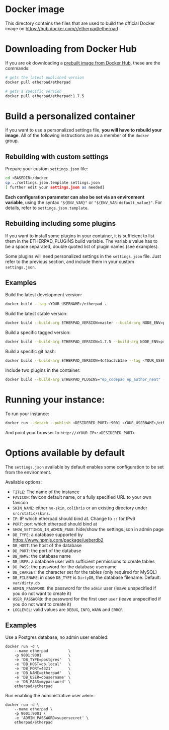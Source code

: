 # Docker image

This directory contains the files that are used to build the official Docker image on https://hub.docker.com/r/etherpad/etherpad.

# Downloading from Docker Hub
If you are ok downloading a [prebuilt image from Docker Hub](https://hub.docker.com/r/etherpad/etherpad), these are the commands:
```bash
# gets the latest published version
docker pull etherpad/etherpad

# gets a specific version
docker pull etherpad/etherpad:1.7.5
```

# Build a personalized container

If you want to use a personalized settings file, **you will have to rebuild your image**.
All of the following instructions are as a member of the `docker` group.

## Rebuilding with custom settings
Prepare your custom `settings.json` file:
```bash
cd <BASEDIR>/docker
cp ../settings.json.template settings.json
[ further edit your settings.json as needed]
```

**Each configuration parameter can also be set via an environment variable**, using the syntax `"${ENV_VAR}"` or `"${ENV_VAR:default_value}"`. For details, refer to `settings.json.template`.

## Rebuilding including some plugins
If you want to install some plugins in your container, it is sufficient to list them in the ETHERPAD_PLUGINS build variable.
The variable value has to be a space separated, double quoted list of plugin names (see examples).

Some plugins will need personalized settings in the `settings.json` file. Just refer to the previous section, and include them in your custom `settings.json`.

## Examples

Build the latest development version:
```bash
docker build --tag <YOUR_USERNAME>/etherpad .
```

Build the latest stable version:
```bash
docker build --build-arg ETHERPAD_VERSION=master --build-arg NODE_ENV=production --tag <YOUR_USERNAME>/etherpad .
```

Build a specific tagged version:
```bash
docker build --build-arg ETHERPAD_VERSION=1.7.5 --build-arg NODE_ENV=production --tag <YOUR_USERNAME>/etherpad .
```

Build a specific git hash:
```bash
docker build --build-arg ETHERPAD_VERSION=4c45ac3cb1ae --tag <YOUR_USERNAME>/etherpad .
```

Include two plugins in the container:
```bash
docker build --build-arg ETHERPAD_PLUGINS="ep_codepad ep_author_neat" --tag <YOUR_USERNAME>/etherpad .
```

# Running your instance:

To run your instance:
```bash
docker run --detach --publish <DESIDERED_PORT>:9001 <YOUR_USERNAME>/etherpad
```

And point your browser to `http://<YOUR_IP>:<DESIDERED_PORT>`

# Options available by default

The `settings.json` available by default enables some configuration to be set from the environment.

Available options:
* `TITLE`: The name of the instance
* `FAVICON`: favicon default name, or a fully specified URL to your own favicon
* `SKIN_NAME`: either `no-skin`, `colibris` or an existing directory under `src/static/skins`.
* `IP`: IP which etherpad should bind at. Change to `::` for IPv6
* `PORT`: port which etherpad should bind at
* `SHOW_SETTINGS_IN_ADMIN_PAGE`: hide/show the settings.json in admin page
* `DB_TYPE`: a database supported by https://www.npmjs.com/package/ueberdb2
* `DB_HOST`: the host of the database
* `DB_PORT`: the port of the database
* `DB_NAME`: the database name
* `DB_USER`: a database user with sufficient permissions to create tables
* `DB_PASS`: the password for the database username
* `DB_CHARSET`: the character set for the tables (only required for MySQL)
* `DB_FILENAME`: in case `DB_TYPE` is `DirtyDB`, the database filename. Default: `var/dirty.db`
* `ADMIN_PASSWORD`: the password for the `admin` user (leave unspecified if you do not want to create it)
* `USER_PASSWORD`: the password for the first user `user` (leave unspecified if you do not want to create it)
* `LOGLEVEL`: valid values are `DEBUG`, `INFO`, `WARN` and `ERROR`

## Examples

Use a Postgres database, no admin user enabled:

```shell
docker run -d \
	--name etherpad         \
	-p 9001:9001            \
	-e 'DB_TYPE=postgres'   \
	-e 'DB_HOST=db.local'   \
	-e 'DB_PORT=4321'       \
	-e 'DB_NAME=etherpad'   \
	-e 'DB_USER=dbusername' \
	-e 'DB_PASS=mypassword' \
	etherpad/etherpad
```

Run enabling the administrative user `admin`:

```shell
docker run -d \
	--name etherpad \
	-p 9001:9001 \
	-e 'ADMIN_PASSWORD=supersecret' \
	etherpad/etherpad
```

